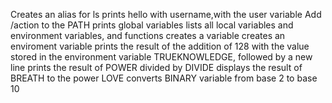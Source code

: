 Creates an alias for ls
prints hello with username,with the user variable
Add /action to the PATH
prints global variables
lists all local variables and environment variables, and functions
creates a variable
creates an enviroment variable
prints the result of the addition of 128 with the value stored in the environment variable TRUEKNOWLEDGE, followed by a new line
prints the result of POWER divided by DIVIDE
displays the result of BREATH to the power LOVE
converts BINARY variable from base 2 to base 10

